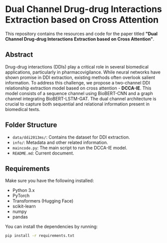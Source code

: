 # Dual Channel Drug-drug Interactions Extraction based on Cross Attention

This repository contains the resources and code for the paper titled **"Dual Channel Drug-drug Interactions Extraction based on Cross Attention"**.

## Abstract

Drug-drug interactions (DDIs) play a critical role in several biomedical applications, particularly in pharmacovigilance. While neural networks have shown promise in DDI extraction, existing methods often overlook salient information. To address this challenge, we propose a two-channel DDI relationship extraction model based on cross attention - **DCCA-IE**. This model consists of a sequence channel using BioBERT-CNN and a graph channel integrating BioBERT-LSTM-GAT. The dual channel architecture is crucial to capture both sequential and relational information present in biomedical texts.

## Folder Structure

- `data/ddi2013ms/`: Contains the dataset for DDI extraction.
- `info/`: Metadata and other related information.
- `maincode.py`: The main script to run the DCCA-IE model.
- `README.md`: Current document.

## Requirements

Make sure you have the following installed:

- Python 3.x
- PyTorch
- Transformers (Hugging Face)
- scikit-learn
- numpy
- pandas

You can install the dependencies by running:

```bash
pip install -r requirements.txt

